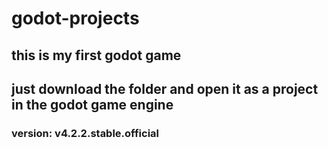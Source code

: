 # godot-projects

## this is my first godot game 
## just download the folder and open it as a project in the godot game engine

### version: v4.2.2.stable.official
